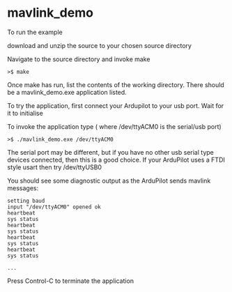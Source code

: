 # mavlink_demo

To run the example

  download and unzip the source to your chosen source directory 

  Navigate to the source directory and invoke make

    >$ make

  Once make has run, list the contents of the working directory. There should be a mavlink_demo.exe application listed.
   
  To try the application, first connect your Ardupilot to your usb port. Wait for it to initialise

  To invoke the application type ( where /dev/ttyACM0 is the serial/usb port)

    >$ ./mavlink_demo.exe /dev/ttyACM0

  The serial port may be different, but if you have no other usb serial type devices connected, then this is a good choice.
  If your ArduPilot uses a FTDI style usart then try /dev/ttyUSB0


  You should see some diagnostic output as the ArduPilot sends mavlink messages:


```
setting baud
input "/dev/ttyACM0" opened ok
heartbeat
sys status
heartbeat
sys status
heartbeat
sys status
heartbeat
sys status

...

```

Press Control-C to terminate the application
